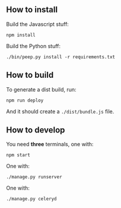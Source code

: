 How to install
--------------

Build the Javascript stuff:

    npm install

Build the Python stuff:

    ./bin/peep.py install -r requirements.txt


How to build
------------

To generate a dist build, run:

    npm run deploy

And it should create a `./dist/bundle.js` file.


How to develop
--------------

You need **three** terminals, one with:

    npm start

One with:

    ./manage.py runserver

One with:

    ./manage.py celeryd
